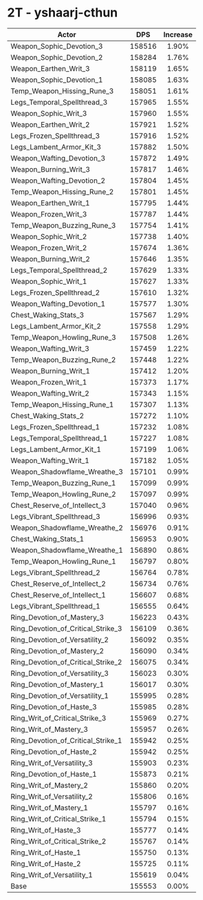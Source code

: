 # 2T - yshaarj-cthun
| Actor | DPS | Increase |
|---|:---:|:---:|
|Weapon_Sophic_Devotion_3|158516|1.90%|
|Weapon_Sophic_Devotion_2|158284|1.76%|
|Weapon_Earthen_Writ_3|158119|1.65%|
|Weapon_Sophic_Devotion_1|158085|1.63%|
|Temp_Weapon_Hissing_Rune_3|158051|1.61%|
|Legs_Temporal_Spellthread_3|157965|1.55%|
|Weapon_Sophic_Writ_3|157960|1.55%|
|Weapon_Earthen_Writ_2|157921|1.52%|
|Legs_Frozen_Spellthread_3|157916|1.52%|
|Legs_Lambent_Armor_Kit_3|157882|1.50%|
|Weapon_Wafting_Devotion_3|157872|1.49%|
|Weapon_Burning_Writ_3|157817|1.46%|
|Weapon_Wafting_Devotion_2|157804|1.45%|
|Temp_Weapon_Hissing_Rune_2|157801|1.45%|
|Weapon_Earthen_Writ_1|157795|1.44%|
|Weapon_Frozen_Writ_3|157787|1.44%|
|Temp_Weapon_Buzzing_Rune_3|157754|1.41%|
|Weapon_Sophic_Writ_2|157738|1.40%|
|Weapon_Frozen_Writ_2|157674|1.36%|
|Weapon_Burning_Writ_2|157646|1.35%|
|Legs_Temporal_Spellthread_2|157629|1.33%|
|Weapon_Sophic_Writ_1|157627|1.33%|
|Legs_Frozen_Spellthread_2|157610|1.32%|
|Weapon_Wafting_Devotion_1|157577|1.30%|
|Chest_Waking_Stats_3|157567|1.29%|
|Legs_Lambent_Armor_Kit_2|157558|1.29%|
|Temp_Weapon_Howling_Rune_3|157508|1.26%|
|Weapon_Wafting_Writ_3|157459|1.22%|
|Temp_Weapon_Buzzing_Rune_2|157448|1.22%|
|Weapon_Burning_Writ_1|157412|1.20%|
|Weapon_Frozen_Writ_1|157373|1.17%|
|Weapon_Wafting_Writ_2|157343|1.15%|
|Temp_Weapon_Hissing_Rune_1|157307|1.13%|
|Chest_Waking_Stats_2|157272|1.10%|
|Legs_Frozen_Spellthread_1|157232|1.08%|
|Legs_Temporal_Spellthread_1|157227|1.08%|
|Legs_Lambent_Armor_Kit_1|157199|1.06%|
|Weapon_Wafting_Writ_1|157182|1.05%|
|Weapon_Shadowflame_Wreathe_3|157101|0.99%|
|Temp_Weapon_Buzzing_Rune_1|157099|0.99%|
|Temp_Weapon_Howling_Rune_2|157097|0.99%|
|Chest_Reserve_of_Intellect_3|157040|0.96%|
|Legs_Vibrant_Spellthread_3|156996|0.93%|
|Weapon_Shadowflame_Wreathe_2|156976|0.91%|
|Chest_Waking_Stats_1|156953|0.90%|
|Weapon_Shadowflame_Wreathe_1|156890|0.86%|
|Temp_Weapon_Howling_Rune_1|156797|0.80%|
|Legs_Vibrant_Spellthread_2|156764|0.78%|
|Chest_Reserve_of_Intellect_2|156734|0.76%|
|Chest_Reserve_of_Intellect_1|156607|0.68%|
|Legs_Vibrant_Spellthread_1|156555|0.64%|
|Ring_Devotion_of_Mastery_3|156223|0.43%|
|Ring_Devotion_of_Critical_Strike_3|156109|0.36%|
|Ring_Devotion_of_Versatility_2|156092|0.35%|
|Ring_Devotion_of_Mastery_2|156090|0.34%|
|Ring_Devotion_of_Critical_Strike_2|156075|0.34%|
|Ring_Devotion_of_Versatility_3|156023|0.30%|
|Ring_Devotion_of_Mastery_1|156017|0.30%|
|Ring_Devotion_of_Versatility_1|155995|0.28%|
|Ring_Devotion_of_Haste_3|155985|0.28%|
|Ring_Writ_of_Critical_Strike_3|155969|0.27%|
|Ring_Writ_of_Mastery_3|155957|0.26%|
|Ring_Devotion_of_Critical_Strike_1|155942|0.25%|
|Ring_Devotion_of_Haste_2|155942|0.25%|
|Ring_Writ_of_Versatility_3|155903|0.23%|
|Ring_Devotion_of_Haste_1|155873|0.21%|
|Ring_Writ_of_Mastery_2|155860|0.20%|
|Ring_Writ_of_Versatility_2|155806|0.16%|
|Ring_Writ_of_Mastery_1|155797|0.16%|
|Ring_Writ_of_Critical_Strike_1|155794|0.15%|
|Ring_Writ_of_Haste_3|155777|0.14%|
|Ring_Writ_of_Critical_Strike_2|155767|0.14%|
|Ring_Writ_of_Haste_1|155750|0.13%|
|Ring_Writ_of_Haste_2|155725|0.11%|
|Ring_Writ_of_Versatility_1|155619|0.04%|
|Base|155553|0.00%|
